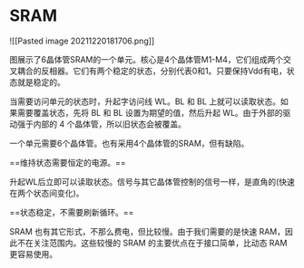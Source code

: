# SRAM

![[Pasted image 20211220181706.png]]

图展示了6晶体管SRAM的一个单元。核心是4个晶体管M1-M4，它们组成两个交叉耦合的反相器。它们有两个稳定的状态，分别代表0和1。只要保持Vdd有电，状态就是稳定的。

当需要访问单元的状态时，升起字访问线 WL。BL 和 BL 上就可以读取状态。如果需要覆盖状态，先将 BL 和 BL 设置为期望的值，然后升起 WL。由于外部的驱动强于内部的 4 个晶体管，所以旧状态会被覆盖。


一个单元需要6个晶体管。也有采用4个晶体管的SRAM，但有缺陷。

==维持状态需要恒定的电源。==

升起WL后立即可以读取状态。信号与其它晶体管控制的信号一样，是直角的(快速在两个状态间变化)。

==状态稳定，不需要刷新循环。==

SRAM 也有其它形式，不那么费电，但比较慢。由于我们需要的是快速 RAM，因此不在关注范围内。这些较慢的 SRAM 的主要优点在于接口简单，比动态 RAM 更容易使用。